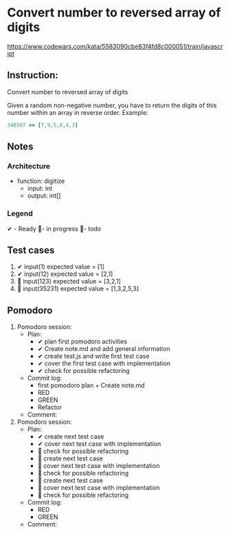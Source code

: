 # Convert number to reversed array of digits
https://www.codewars.com/kata/5583090cbe83f4fd8c000051/train/javascript

## Instruction:
Convert number to reversed array of digits

Given a random non-negative number, you have to return the digits of this number within an array in reverse order.
Example:
```javascript
348597 => [7,9,5,8,4,3]
```

## Notes
### Architecture
* function: digitize
    * input: int
    * output: int[]
	
### Legend
 ✔ - Ready
 🚧- in progress
 📃- todo
 
## Test cases
1. ✔ input(1) expected value = [1]
1. ✔ input(12) expected value = [2,1]
1. 📃 input(123) expected value = [3,2,1]
1. 📃 input(35231) expected value = [1,3,2,5,3]



## Pomodoro
1. Pomodoro session:
    * Plan:  
        * ✔ plan first pomodoro activities
        * ✔ Create note.md and add general information 
        * ✔ create test.js and write first test case
        * ✔ cover the first test case with implementation
        * ✔ check for possible refactoring
    * Commit log:
        * first pomodoro plan + Create note.md
        * RED
        * GREEN
        * Refactor
    * Comment: 
1. Pomodoro session:
    * Plan:  
        * ✔ create next test case
        * ✔ cover next test case with implementation
        * 📃 check for possible refactoring
        * 📃 create next test case
        * 📃 cover next test case with implementation
        * 📃 check for possible refactoring
        * 📃 create next test case
        * 📃 cover next test case with implementation
        * 📃 check for possible refactoring        
    * Commit log:
        * RED
        * GREEN
    * Comment: 